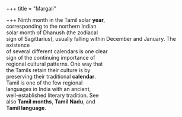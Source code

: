 +++
title = "Margali"

+++
Ninth month in the Tamil solar **year**,  
corresponding to the northern Indian  
solar month of Dhanush (the zodiacal  
sign of Sagittarius), usually falling within December and January. The existence  
of several different calendars is one clear  
sign of the continuing importance of  
regional cultural patterns. One way that  
the Tamils retain their culture is by  
preserving their traditional **calendar**.  
Tamil is one of the few regional  
languages in India with an ancient,  
well-established literary tradition. See  
also **Tamil months**, **Tamil Nadu**, and  
**Tamil language**.
